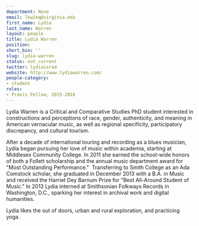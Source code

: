 ```yaml
---
department: None
email: lkw2eq@virginia.edu
first_name: Lydia
last_name: Warren
layout: people
title: Lydia Warren
position:
short_bio: ''
slug: lydia-warren
status: not_current
twitter: lydiaisrad
website: http://www.lydiawarren.com/
people-category:
- student
roles:
- Praxis Fellow, 2015-2016
---
```




Lydia Warren is a Critical and Comparative Studies PhD student interested in constructions and perceptions of race, gender, authenticity, and meaning in American vernacular music, as well as regional specificity, participatory discrepancy, and cultural tourism.

After a decade of international touring and recording as a blues musician, Lydia began pursuing her love of music within academia, starting at Middlesex Community College. In 2011 she earned the school-wide honors of both a Follett scholarship and the annual music department award for "Most Outstanding Performance."  Transferring to Smith College as an Ada Comstock scholar, she graduated in December 2013 with a B.A. in Music and received the Harriet Dey Barnum Prize for "Best All-Around Student of Music." In 2013 Lydia interned at Smithsonian Folkways Records in Washington, D.C., sparking her interest in archival work and digital humanities.




Lydia likes the out of doors, urban and rural exploration, and practicing yoga.
